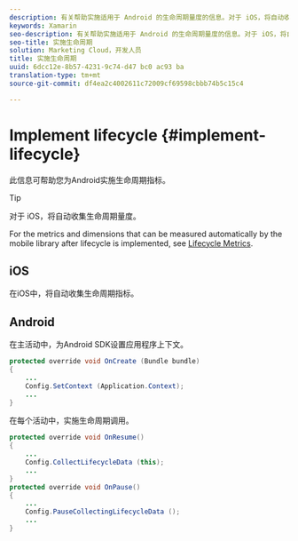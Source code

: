 ```yaml
---
description: 有关帮助实施适用于 Android 的生命周期量度的信息。对于 iOS，将自动收集生命周期量度。
keywords: Xamarin
seo-description: 有关帮助实施适用于 Android 的生命周期量度的信息。对于 iOS，将自动收集生命周期量度。
seo-title: 实施生命周期
solution: Marketing Cloud，开发人员
title: 实施生命周期
uuid: 6dcc12e-8b57-4231-9c74-d47 bc0 ac93 ba
translation-type: tm+mt
source-git-commit: df4ea2c4002611c72009cf69598cbbb74b5c15c4

---
```



# Implement lifecycle {#implement-lifecycle}

此信息可帮助您为Android实施生命周期指标。

>[!TIP]
>
>对于 iOS，将自动收集生命周期量度。

For the metrics and dimensions that can be measured automatically by the mobile library after lifecycle is implemented, see [Lifecycle Metrics](/help/ios/metrics.md).

## iOS

在iOS中，将自动收集生命周期指标。

## Android

在主活动中，为Android SDK设置应用程序上下文。

```java
protected override void OnCreate (Bundle bundle) 
{
    ... 
    Config.SetContext (Application.Context); 
    ... 
}
```

在每个活动中，实施生命周期调用。

```java
protected override void OnResume()
{
    ...
    Config.CollectLifecycleData (this);
    ...
}
protected override void OnPause() 
{
    ...
    Config.PauseCollectingLifecycleData ();
    ...
}
```
